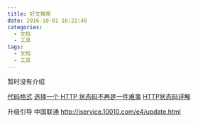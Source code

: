 ```yaml
---
title: 好文推荐
date: 2016-10-01 16:22:48
categories: 
  - 文档
  - 工具
tags: 
  - 文档
  - 工具
---
```


暂时没有介绍
<!--more-->
[代码格式](aaaaaaaaaa)
[选择一个 HTTP 状态码不再是一件难事](http://www.75team.com/post/choosing-an-http-status-code-stop-making-it-hard-8211-racksburg.html)
[HTTP状态码详解](http://tool.oschina.net/commons?type=5)

升级引导
中国联通
http://iservice.10010.com/e4/update.html
